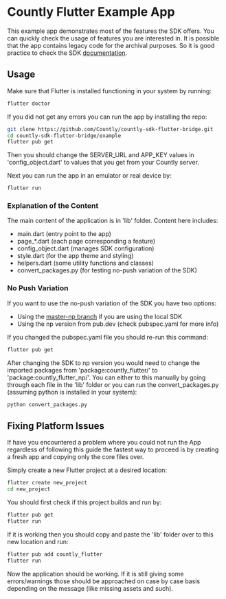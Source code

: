 # Countly Flutter Example App

This example app demonstrates most of the features the SDK offers.
You can quickly check the usage of features you are interested in.
It is possible that the app contains legacy code for the archival purposes.
So it is good practice to check the SDK [documentation](https://support.count.ly/hc/en-us/articles/360037944212-Flutter).

## Usage
Make sure that Flutter is installed  functioning in your system by running:

```bash
flutter doctor
```

If you did not get any errors you can run the app by installing the repo:

```bash
git clone https://github.com/Countly/countly-sdk-flutter-bridge.git
cd countly-sdk-flutter-bridge/example
flutter pub get
```

Then you should change the SERVER_URL and APP_KEY values in 'config_object.dart' to values that you get from your Countly server. 

Next you can run the app in an emulator or real device by:

```bash
flutter run
```

### Explanation of the Content
The main content of the application is in 'lib' folder. Content here includes:
- main.dart (entry point to the app)
- page_*.dart (each page corresponding a feature)
- config_object.dart (manages SDK configuration)
- style.dart (for the app theme and styling)
- helpers.dart (some utility functions and classes)
- convert_packages.py (for testing no-push variation of the SDK)

### No Push Variation
If you want to use the no-push variation of the SDK you have two options:

- Using the [master-np branch](https://github.com/Countly/countly-sdk-flutter-bridge/tree/master-np) if you are using the local SDK
- Using the np version from pub.dev (check pubspec.yaml for more info)

If you changed the pubspec.yaml file you should re-run this command:

```bash
flutter pub get
```

After changing the SDK to np version you would need to change the imported packages
from 'package:countly_flutter/' to 'package:countly_flutter_np/'. You can either to this manually by going through each file in the 'lib' folder or you can run the convert_packages.py (assuming python is installed in your system):

```bash
python convert_packages.py
```

## Fixing Platform Issues
If have you encountered a problem where you could not run the App regardless of following this guide the fastest way to proceed is by creating a fresh app and copying only the core files over.

Simply create a new Flutter project at a desired location:

```bash
flutter create new_project
cd new_project
```

You should first check if this project builds and run by:

```bash
flutter pub get
flutter run
```

If it is working then you should copy and paste the 'lib' folder over to this new location and run:

```bash
flutter pub add countly_flutter
flutter run
```

Now the application should be working. If it is still giving some errors/warnings those should be approached on case by case basis depending on the message (like missing assets and such).
